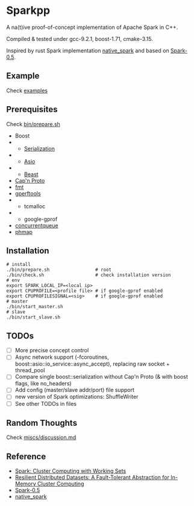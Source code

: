# Sparkpp

A na(t)ive proof-of-concept implementation of Apache Spark in C++.

Compiled & tested under gcc-9.2.1, boost-1.71, cmake-3.15.

Inspired by rust Spark implementation [native_spark](https://github.com/rajasekarv/native_spark) and based on [Spark-0.5](https://github.com/apache/spark/tree/branch-0.5).

## Example

Check [examples](./examples)

## Prerequisites

Check [bin/prepare.sh](./bin/prepare.sh)

* Boost
* - [Serialization](https://github.com/boostorg/serialization)
* - [Asio](https://github.com/boostorg/asio)
* - [Beast](https://github.com/boostorg/beast)
* [Cap'n Proto](https://github.com/capnproto/capnproto)
* [fmt](https://github.com/fmtlib/fmt)
* [gperftools](https://github.com/gperftools/gperftools)
* - tcmalloc
* - google-gprof
* [concurrentqueue](https://github.com/cameron314/concurrentqueue)
* [phmap](https://github.com/greg7mdp/parallel-hashmap)

## Installation

```shell script
# install
./bin/prepare.sh                 # root
./bin/check.sh                   # check installation version
# env
export SPARK_LOCAL_IP=<local ip>
export CPUPROFILE=<profile file> # if google-gprof enabled
export CPUPROFILESIGNAL=<sig>    # if google-gprof enabled
# master
./bin/start_master.sh
# slave
./bin/start_slave.sh
```

## TODOs

- [ ] More precise concept control
- [ ] Async network support (-fcoroutines, boost::asio::io_service::async_accept), replacing raw socket + thread_pool
- [ ] Compare single boost::serialization without Cap'n Proto (& with boost flags, like no_headers)
- [ ] Add config (master/slave addr/port) file support
- [ ] new version of Spark optimizations: ShuffleWriter
- [ ] See other TODOs in files

## Random Thoughts

Check [miscs/discussion.md](./miscs/discussions.md)

## Reference

* [Spark: Cluster Computing with Working Sets](https://www.usenix.org/legacy/event/hotcloud10/tech/full_papers/Zaharia.pdf)
* [Resilient Distributed Datasets: A Fault-Tolerant Abstraction for In-Memory Cluster Computing](https://www.usenix.org/system/files/conference/nsdi12/nsdi12-final138.pdf)
* [Spark-0.5](https://github.com/apache/spark/tree/branch-0.5)
* [native_spark](https://github.com/rajasekarv/native_spark)
